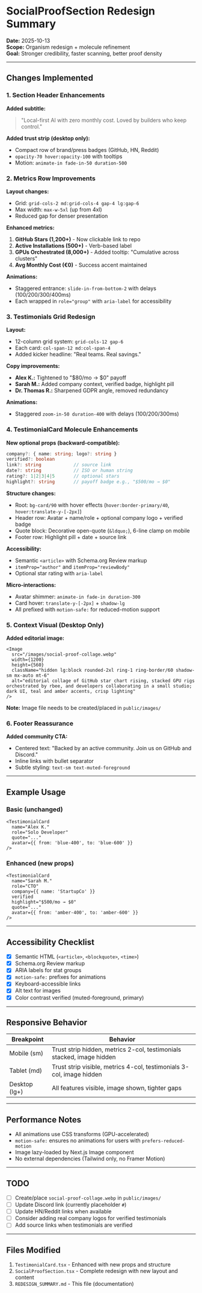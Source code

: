 # SocialProofSection Redesign Summary

**Date:** 2025-10-13  
**Scope:** Organism redesign + molecule refinement  
**Goal:** Stronger credibility, faster scanning, better proof density

---

## Changes Implemented

### 1. Section Header Enhancements

**Added subtitle:**
> "Local-first AI with zero monthly cost. Loved by builders who keep control."

**Added trust strip (desktop only):**
- Compact row of brand/press badges (GitHub, HN, Reddit)
- `opacity-70 hover:opacity-100` with tooltips
- Motion: `animate-in fade-in-50 duration-500`

### 2. Metrics Row Improvements

**Layout changes:**
- Grid: `grid-cols-2 md:grid-cols-4 gap-4 lg:gap-6`
- Max width: `max-w-5xl` (up from 4xl)
- Reduced gap for denser presentation

**Enhanced metrics:**
1. **GitHub Stars (1,200+)** - Now clickable link to repo
2. **Active Installations (500+)** - Verb-based label
3. **GPUs Orchestrated (8,000+)** - Added tooltip: "Cumulative across clusters"
4. **Avg Monthly Cost (€0)** - Success accent maintained

**Animations:**
- Staggered entrance: `slide-in-from-bottom-2` with delays (100/200/300/400ms)
- Each wrapped in `role="group"` with `aria-label` for accessibility

### 3. Testimonials Grid Redesign

**Layout:**
- 12-column grid system: `grid-cols-12 gap-6`
- Each card: `col-span-12 md:col-span-4`
- Added kicker headline: "Real teams. Real savings."

**Copy improvements:**
- **Alex K.:** Tightened to "$80/mo → $0" payoff
- **Sarah M.:** Added company context, verified badge, highlight pill
- **Dr. Thomas R.:** Sharpened GDPR angle, removed redundancy

**Animations:**
- Staggered `zoom-in-50 duration-400` with delays (100/200/300ms)

### 4. TestimonialCard Molecule Enhancements

**New optional props (backward-compatible):**
```typescript
company?: { name: string; logo?: string }
verified?: boolean
link?: string            // source link
date?: string            // ISO or human string
rating?: 1|2|3|4|5       // optional stars
highlight?: string       // payoff badge e.g., "$500/mo → $0"
```

**Structure changes:**
- Root: `bg-card/90` with hover effects (`hover:border-primary/40`, `hover:translate-y-[-2px]`)
- Header row: Avatar + name/role + optional company logo + verified badge
- Quote block: Decorative open-quote (`&ldquo;`), 6-line clamp on mobile
- Footer row: Highlight pill + date + source link

**Accessibility:**
- Semantic `<article>` with Schema.org Review markup
- `itemProp="author"` and `itemProp="reviewBody"`
- Optional star rating with `aria-label`

**Micro-interactions:**
- Avatar shimmer: `animate-in fade-in duration-300`
- Card hover: `translate-y-[-2px]` + `shadow-lg`
- All prefixed with `motion-safe:` for reduced-motion support

### 5. Context Visual (Desktop Only)

**Added editorial image:**
```tsx
<Image
  src="/images/social-proof-collage.webp"
  width={1200}
  height={560}
  className="hidden lg:block rounded-2xl ring-1 ring-border/60 shadow-sm mx-auto mt-6"
  alt="editorial collage of GitHub star chart rising, stacked GPU rigs orchestrated by rbee, and developers collaborating in a small studio; dark UI, teal and amber accents, crisp lighting"
/>
```

**Note:** Image file needs to be created/placed in `public/images/`

### 6. Footer Reassurance

**Added community CTA:**
- Centered text: "Backed by an active community. Join us on GitHub and Discord."
- Inline links with bullet separator
- Subtle styling: `text-sm text-muted-foreground`

---

## Example Usage

### Basic (unchanged)
```tsx
<TestimonialCard
  name="Alex K."
  role="Solo Developer"
  quote="..."
  avatar={{ from: 'blue-400', to: 'blue-600' }}
/>
```

### Enhanced (new props)
```tsx
<TestimonialCard
  name="Sarah M."
  role="CTO"
  company={{ name: 'StartupCo' }}
  verified
  highlight="$500/mo → $0"
  quote="..."
  avatar={{ from: 'amber-400', to: 'amber-600' }}
/>
```

---

## Accessibility Checklist

- [x] Semantic HTML (`<article>`, `<blockquote>`, `<time>`)
- [x] Schema.org Review markup
- [x] ARIA labels for stat groups
- [x] `motion-safe:` prefixes for animations
- [x] Keyboard-accessible links
- [x] Alt text for images
- [x] Color contrast verified (muted-foreground, primary)

---

## Responsive Behavior

| Breakpoint | Behavior |
|------------|----------|
| Mobile (sm) | Trust strip hidden, metrics 2-col, testimonials stacked, image hidden |
| Tablet (md) | Trust strip visible, metrics 4-col, testimonials 3-col, image hidden |
| Desktop (lg+) | All features visible, image shown, tighter gaps |

---

## Performance Notes

- All animations use CSS transforms (GPU-accelerated)
- `motion-safe:` ensures no animations for users with `prefers-reduced-motion`
- Image lazy-loaded by Next.js Image component
- No external dependencies (Tailwind only, no Framer Motion)

---

## TODO

- [ ] Create/place `social-proof-collage.webp` in `public/images/`
- [ ] Update Discord link (currently placeholder `#`)
- [ ] Update HN/Reddit links when available
- [ ] Consider adding real company logos for verified testimonials
- [ ] Add source links when testimonials are verified

---

## Files Modified

1. `TestimonialCard.tsx` - Enhanced with new props and structure
2. `SocialProofSection.tsx` - Complete redesign with new layout and content
3. `REDESIGN_SUMMARY.md` - This file (documentation)
